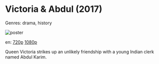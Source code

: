 # Victoria &amp; Abdul (2017)

Genres: drama, history

![poster](http://image.tmdb.org/t/p/w500/a5vm7eBHLfBqaOMQUUAVxXmgmhA.jpg)

en:
  [720p](magnet:?xt=urn:btih:E99C72B3F93D65F84FC4603F3169F536B768A1CB&tr=udp://glotorrents.pw:6969/announce&tr=udp://tracker.opentrackr.org:1337/announce&tr=udp://torrent.gresille.org:80/announce&tr=udp://tracker.openbittorrent.com:80&tr=udp://tracker.coppersurfer.tk:6969&tr=udp://tracker.leechers-paradise.org:6969&tr=udp://p4p.arenabg.ch:1337&tr=udp://tracker.internetwarriors.net:1337)
  [1080p](magnet:?xt=urn:btih:17369252A849DA06E99D9C6DA65B9E80F26FAEF3&tr=udp://glotorrents.pw:6969/announce&tr=udp://tracker.opentrackr.org:1337/announce&tr=udp://torrent.gresille.org:80/announce&tr=udp://tracker.openbittorrent.com:80&tr=udp://tracker.coppersurfer.tk:6969&tr=udp://tracker.leechers-paradise.org:6969&tr=udp://p4p.arenabg.ch:1337&tr=udp://tracker.internetwarriors.net:1337)
  


Queen Victoria strikes up an unlikely friendship with a young Indian clerk named Abdul Karim.